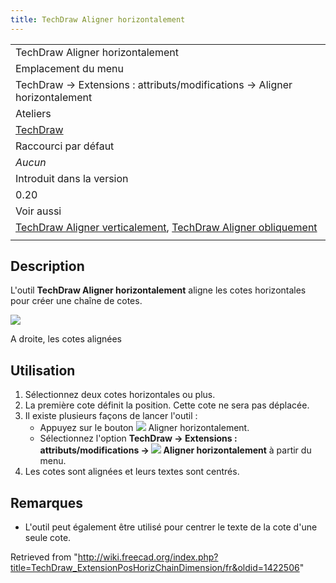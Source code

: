 ```yaml
---
title: TechDraw Aligner horizontalement
---
```

|  |
| --- |
| TechDraw Aligner horizontalement |
| Emplacement du menu |
| TechDraw → Extensions : attributs/modifications → Aligner horizontalement |
| Ateliers |
| [TechDraw](/TechDraw_Workbench/fr "TechDraw Workbench/fr") |
| Raccourci par défaut |
| *Aucun* |
| Introduit dans la version |
| 0.20 |
| Voir aussi |
| [TechDraw Aligner verticalement](/TechDraw_ExtensionPosVertChainDimension/fr "TechDraw ExtensionPosVertChainDimension/fr"), [TechDraw Aligner obliquement](/TechDraw_ExtensionPosObliqueChainDimension/fr "TechDraw ExtensionPosObliqueChainDimension/fr") |
|  |

## Description

L'outil **TechDraw Aligner horizontalement** aligne les cotes horizontales pour créer une chaîne de cotes.

![](/images/TechDraw_ExtensionPosHorizChainDimensionExample.png)

A droite, les cotes alignées

## Utilisation

1. Sélectionnez deux cotes horizontales ou plus.
2. La première cote définit la position. Cette cote ne sera pas déplacée.
3. Il existe plusieurs façons de lancer l'outil :
   * Appuyez sur le bouton ![](/images/TechDraw_ExtensionPosHorizChainDimension.svg) Aligner horizontalement.
   * Sélectionnez l'option **TechDraw → Extensions : attributs/modifications → ![](/images/TechDraw_ExtensionPosHorizChainDimension.svg) Aligner horizontalement** à partir du menu.
4. Les cotes sont alignées et leurs textes sont centrés.

## Remarques

* L'outil peut également être utilisé pour centrer le texte de la cote d'une seule cote.

Retrieved from "<http://wiki.freecad.org/index.php?title=TechDraw_ExtensionPosHorizChainDimension/fr&oldid=1422506>"